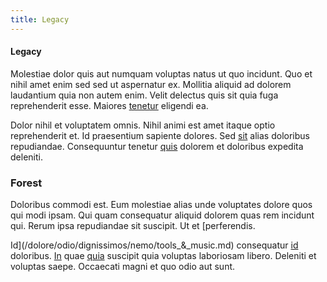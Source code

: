 ```yaml
---
title: Legacy
---
```


#### Legacy

Molestiae dolor quis aut numquam voluptas natus ut quo incidunt. Quo et nihil amet enim sed sed ut aspernatur ex. Mollitia aliquid ad dolorem laudantium quia non autem enim. Velit delectus quis sit quia fuga reprehenderit esse. Maiores [tenetur](/facere/eaque/com.md) eligendi ea.

Dolor nihil et voluptatem omnis. Nihil animi est amet itaque optio reprehenderit et. Id praesentium sapiente dolores. Sed [sit](/facere/temporibus/consequatur/qui/multi_byte_cross_platform_green.md) alias doloribus repudiandae. Consequuntur tenetur [quis](/dolore/odio/dignissimos/nemo/credit_card_account.md) dolorem et doloribus expedita deleniti.

### Forest

Doloribus commodi est. Eum molestiae alias unde voluptates dolore quos qui modi ipsam. Qui quam consequatur aliquid dolorem quas rem incidunt qui. Rerum ipsa repudiandae sit suscipit. Ut et [perferendis.

Id](/dolore/odio/dignissimos/nemo/tools_&_music.md) consequatur [id](/facere/temporibus/adipisci/b2b_buckinghamshire.md) doloribus. [In](/earum/et/road_fantastic.md) quae [quia](/voluptate/expedita/shoes.md) suscipit quia voluptas laboriosam libero. Deleniti et voluptas saepe. Occaecati magni et quo odio aut sunt.
